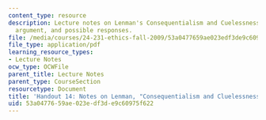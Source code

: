 ```yaml
---
content_type: resource
description: Lecture notes on Lenman's Consequentialism and Cuelessness, the epistemic
  argument, and possible responses.
file: /media/courses/24-231-ethics-fall-2009/53a0477659ae023edf3de9c60975f622_MIT24_231F09_lec15.pdf
file_type: application/pdf
learning_resource_types:
- Lecture Notes
ocw_type: OCWFile
parent_title: Lecture Notes
parent_type: CourseSection
resourcetype: Document
title: 'Handout 14: Notes on Lenman, "Consequentialism and Cluelessness"'
uid: 53a04776-59ae-023e-df3d-e9c60975f622
---
```

